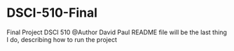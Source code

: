 # DSCI-510-Final
 Final Project DSCI 510
@Author David Paul
README file will be the last thing I do, describing how to run the project